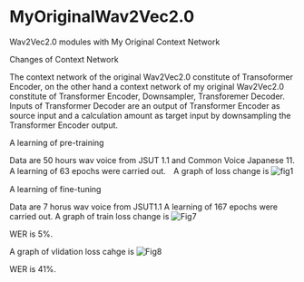 # MyOriginalWav2Vec2.0
Wav2Vec2.0 modules with My Original Context Network

Changes of Context Network

The context network of the original Wav2Vec2.0 constitute of Transoformer Encoder, on the other hand a context network of my original Wav2Vec2.0 constitute of Transformer Encoder, Downsampler, Transforemer Decoder. Inputs of Transformer Decoder are an output of Transformer Encoder as source input and a calculation amount as target input by downsampling the Transformer Encoder output.

A learning of pre-training

Data are 50 hours wav voice from JSUT 1.1 and Common Voice Japanese 11. A learning of 63 epochs were carried out.　A graph of loss change is 
![fig1](https://github.com/toshiouchi/MyOriginalWav2Vec2.0/assets/121741811/87ff5860-d6d4-4676-b361-b46117f6f84c)

A learning of fine-tuning

Data are 7 horus wav voice from JSUT1.1 A learning of 167 epochs were carried out. A graph of train loss change is
![Fig7](https://github.com/toshiouchi/MyOriginalWav2Vec2.0/assets/121741811/a35baad5-b154-4b5e-aa4a-0f98a377691a)

WER is 5%.

A graph of vlidation loss cahge is
![Fig8](https://github.com/toshiouchi/MyOriginalWav2Vec2.0/assets/121741811/f3dd7ddc-d283-4ca0-a7a8-bc3516573c1f)

WER is 41%.

